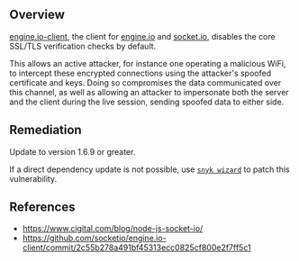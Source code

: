 ## Overview
[engine.io-client](https://www.npmjs.com/package/engine.io-client), the client for [engine.io](https://github.com/socketio/engine.io)  and [socket.io](https://github.com/socketio/socket.io), disables the core SSL/TLS verification checks by default. 

This allows an active attacker, for instance one operating a malicious WiFi, to intercept these encrypted connections using the attacker's spoofed certificate and keys. Doing so compromises the data communicated over this channel, as well as allowing an attacker to impersonate both the server and the client during the live session, sending spoofed data to either side.

## Remediation
Update to version 1.6.9 or greater.

If a direct dependency update is not possible, use [`snyk wizard`](https://snyk.io/docs#wizard) to patch this vulnerability.

## References
- https://www.cigital.com/blog/node-js-socket-io/
- https://github.com/socketio/engine.io-client/commit/2c55b278a491bf45313ecc0825cf800e2f7ff5c1
